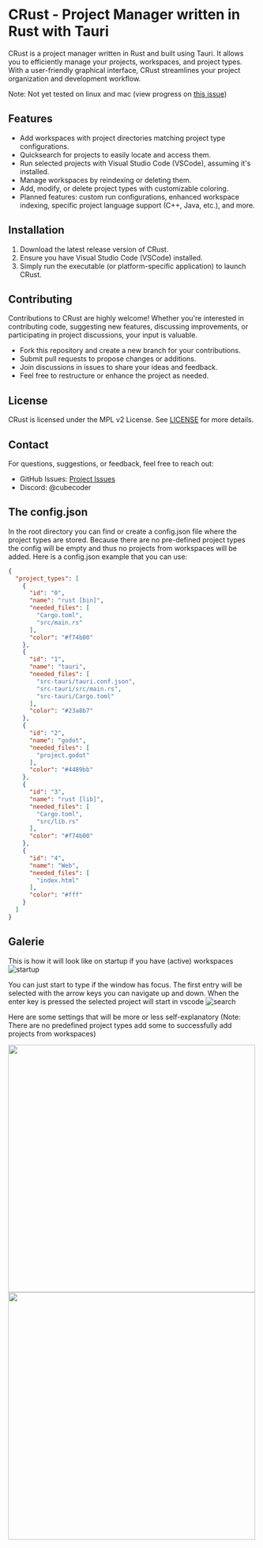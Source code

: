 # CRust - Project Manager written in Rust with Tauri

CRust is a project manager written in Rust and built using Tauri. It allows you to efficiently manage your projects, workspaces, and project types. With a user-friendly graphical interface, CRust streamlines your project organization and development workflow.

Note: Not yet tested on linux and mac (view progress on [this issue](https://github.com/CubesCoders/crust-gui/issues/2))

## Features

- Add workspaces with project directories matching project type configurations.
- Quicksearch for projects to easily locate and access them.
- Run selected projects with Visual Studio Code (VSCode), assuming it's installed.
- Manage workspaces by reindexing or deleting them.
- Add, modify, or delete project types with customizable coloring.
- Planned features: custom run configurations, enhanced workspace indexing, specific project language support (C++, Java, etc.), and more.

## Installation

1. Download the latest release version of CRust.
2. Ensure you have Visual Studio Code (VSCode) installed.
3. Simply run the executable (or platform-specific application) to launch CRust.

## Contributing

Contributions to CRust are highly welcome! Whether you're interested in contributing code, suggesting new features, discussing improvements, or participating in project discussions, your input is valuable.

- Fork this repository and create a new branch for your contributions.
- Submit pull requests to propose changes or additions.
- Join discussions in issues to share your ideas and feedback.
- Feel free to restructure or enhance the project as needed.

## License

CRust is licensed under the MPL v2 License. See [LICENSE](LICENSE) for more details.

## Contact

For questions, suggestions, or feedback, feel free to reach out:

- GitHub Issues: [Project Issues](https://github.com/CubesCoders/crust-gui/issues)
- Discord: @cubecoder

## The config.json

In the root directory you can find or create a config.json file where the project types are stored.
Because there are no pre-defined project types the config will be empty and thus no projects from workspaces will be added.
Here is a config.json example that you can use:
```json
{
  "project_types": [
    {
      "id": "0",
      "name": "rust [bin]",
      "needed_files": [
        "Cargo.toml",
        "src/main.rs"
      ],
      "color": "#f74b00"
    },
    {
      "id": "1",
      "name": "tauri",
      "needed_files": [
        "src-tauri/tauri.conf.json",
        "src-tauri/src/main.rs",
        "src-tauri/Cargo.toml"
      ],
      "color": "#23a8b7"
    },
    {
      "id": "2",
      "name": "godot",
      "needed_files": [
        "project.godot"
      ],
      "color": "#4489bb"
    },
    {
      "id": "3",
      "name": "rust [lib]",
      "needed_files": [
        "Cargo.toml",
        "src/lib.rs"
      ],
      "color": "#f74b00"
    },
    {
      "id": "4",
      "name": "Web",
      "needed_files": [
        "index.html"
      ],
      "color": "#fff"
    }
  ]
}
```

## Galerie

This is how it will look like on startup if you have (active) workspaces
![startup](https://github.com/CubesCoders/crust-gui/assets/34133543/460cc5b4-d56b-4cda-b0d4-6378f63522a3)

You can just start to type if the window has focus. The first entry will be selected with the arrow keys you can navigate up and down. When the enter key is pressed the selected project will start in vscode
![search](https://github.com/CubesCoders/crust-gui/assets/34133543/a84fb9ad-e6d8-4429-bb2d-8f01757c2be0)

Here are some settings that will be more or less self-explanatory (Note: There are no predefined project types add some to successfully add projects from workspaces)

<img src="https://github.com/CubesCoders/crust-gui/assets/34133543/7dfc557a-8296-4d59-be32-430d4cb5106e" width="500px" />
<img src="https://github.com/CubesCoders/crust-gui/assets/34133543/8a6fc35b-0e5a-43bc-8d2b-a593e0dcf5a0" width="500px" />

